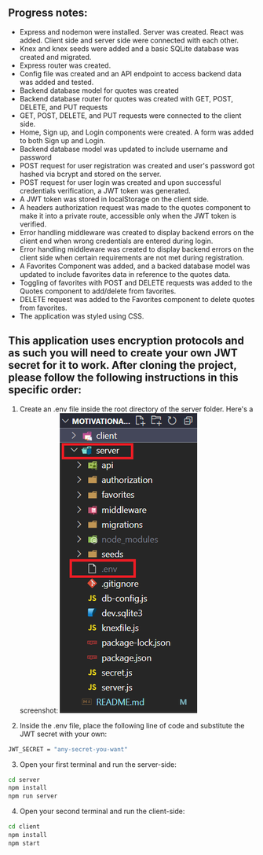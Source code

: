 ## Progress notes:

* Express and nodemon were installed. Server was created. React was added. Client side and server side were connected with each other.
* Knex and knex seeds were added and a basic SQLite database was created and migrated.
* Express router was created.
* Config file was created and an API endpoint to access backend data was added and tested.
* Backend database model for quotes was created
* Backend database router for quotes was created with GET, POST, DELETE, and PUT requests
* GET, POST, DELETE, and PUT requests were connected to the client side.
* Home, Sign up, and Login components were created. A form was added to both Sign up and Login.
* Backend database model was updated to include username and password 
* POST request for user registration was created and user's password got hashed via bcrypt and stored on the server.
* POST request for user login was created and upon successful credentials verification, a JWT token was generated.
* A JWT token was stored in localStorage on the client side.
* A headers authorization request was made to the quotes component to make it into a private route, accessible only when the JWT token is verified.
* Error handling middleware was created to display backend errors on the client end when wrong credentials are entered during login.
* Error handling middleware was created to display backend errors on the client side when certain requirements are not met during registration.
* A Favorites Component was added, and a backed database model was updated to include favorites data in reference to the quotes data.
* Toggling of favorites with POST and DELETE requests was added to the Quotes component to add/delete  from favorites.
* DELETE request was added to the Favorites component to delete quotes from favorites.
* The application was styled using CSS.

## This application uses encryption protocols and as such you will need to create your own JWT secret for it to work. After cloning the project, please follow the following instructions in this specific order:

1. Create an .env file inside the root directory of the server folder. Here's a screenshot:
![env-file-screenshot](./client/src/Styling/env-screenshot.png)

2. Inside the .env file, place the following line of code and substitute the JWT secret with your own:
```bash
JWT_SECRET = "any-secret-you-want"
```

3. Open your first terminal and run the server-side:
```bash
cd server
npm install
npm run server
```

4. Open your second terminal and run the client-side:
```bash
cd client
npm install
npm start
```


